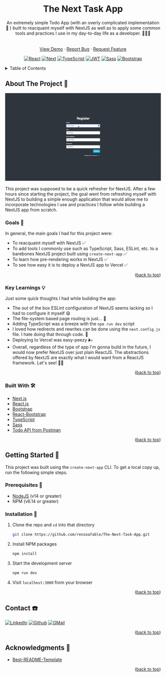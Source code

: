 <div id="top"></div>

<br />
<div align="center">
  <h1 align="center">The Next Task App</h1>

  <p align="center">
    An extremely simple Todo App (with an overly complicated implementation 🤣 ) built to reacquaint myself with NextJS as well as to apply some common tools and practices I use in my day-to-day life as a developer. 👨🏻‍💻
    <br />
    <br />
    <br />
    <a href="https://next-task-app.vercel.app/login">View Demo</a>
    ·
    <a href="https://github.com/renzoafable/The-Next-Task-App/issues">Report Bug</a>
    ·
    <a href="https://github.com/renzoafable/The-Next-Task-App/issues">Request Feature</a>
  </p>

  [![React][react-shield]][react-url]
  [![Next][next-shield]][next-url]
  [![TypeScript][ts-shield]][ts-url]
  [![JWT][jwt-shield]][jwt-url]
  [![Sass][sass-shield]][sass-url]
  [![Bootstrap][bootstrap-shield]][bootstrap-url]

</div>

<details>
  <summary>Table of Contents</summary>
  <ol>
    <li>
      <a href="#about-the-project">About The Project 🙋</a>
      <ul>
        <li><a href="#goals">Goals 🎯</a></li>
      </ul>
      <ul>
        <li><a href="#built-with">Built With 🛠</a></li>
      </ul>
    </li>
    <li>
      <a href="#getting-started">Getting Started 🚦</a>
      <ul>
        <li><a href="#prerequisites">Prerequisites 👣</a></li>
        <li><a href="#installation">Installation 📀</a></li>
      </ul>
    </li>
    <li><a href="#contact">Contact ☎️</a></li>
    <li><a href="#acknowledgments">Acknowledgments 📜</a></li>
  </ol>
</details>

## About The Project 🙋

<div align="center">

  [![The Next App Screen Shot][product-screenshot]](https://next-task-app.vercel.app)

</div>

This project was supposed to be a quick refresher for NextJS. After a few hours since starting the project, the goal went from refreshing myself with NextJS to building a simple enough application that would allow me to incorporate technologies I use and practices I follow while building a NextJS app from scratch.

### Goals 🎯
In general, the main goals I had for this project were:

* To reacquaint myself with NextJS ✅
* To add tools I commonly use such as TypeScript, Sass, ESLint, etc. to a barebones NextJS project built using `create-next-app` ✅
* To learn how pre-rendering works in NextJS ✅
* To see how easy it is to deploy a NextJS app to Vercel ✅

<p align="right">(<a href="#top">back to top</a>)</p>

### Key Learnings 💡
Just some quick thoughts I had while building the app:

* The out of the box ESLint configuration of NextJS seems lacking so I had to configure it myself 😪
* The file-system based page routing is just... 🤯
* Adding TypeScript was a breeze with the `npm run dev` script
* I loved how redirects and rewrites can be done using the `next.config.js` file. I hate doing that through code. 🤣
* Deploying to Vercel was easy-peezy 🌬
* Overall, regardless of the type of app I'm gonna build in the future, I would now prefer NextJS over just plain ReactJS. The abstractions offered by NextJS are exactly what I would want from a ReactJS framework. Let's see! 🎉👏

<p align="right">(<a href="#top">back to top</a>)</p>

### Built With 🛠

* [Next.js](https://nextjs.org/)
* [React.js](https://reactjs.org/)
* [Bootstrap](https://getbootstrap.com)
* [React-Bootstrap](https://react-bootstrap.github.io)
* [TypeScript](https://www.typescriptlang.org)
* [Sass](https://sass-lang.com)
* [Todo API from Postman](https://documenter.getpostman.com/view/8858534/SW7dX7JG#b341a08c-bd3a-49d3-8876-f6f02245e830)

<p align="right">(<a href="#top">back to top</a>)</p>

## Getting Started 🚦

This project was built using the `create-next-app` CLI. To get a local copy up, run the following simple steps.

### Prerequisites 👣

* [NodeJS](https://nodejs.org/en/download/) (v14 or greater)
* NPM (v6.14 or greater)

### Installation 📀

1. Clone the repo and `cd` into that directory
    ```sh
    git clone https://github.com/renzoafable/The-Next-Task-App.git
    ```

2. Install NPM packages
    ```sh
    npm install
    ```

3. Start the development server
    ```sh
    npm run dev
    ```

4. Visit `localhost:3000` from your browser

<p align="right">(<a href="#top">back to top</a>)</p>

## Contact ☎️

[![LinkedIn][linkedin-shield]][linkedin-url]
[![Github][github-shield]][github-url]
[![GMail][gmail-shield]][gmail-url]

<p align="right">(<a href="#top">back to top</a>)</p>

## Acknowledgments 📜

* [Best-README-Template](https://github.com/othneildrew/Best-README-Template)

<p align="right">(<a href="#top">back to top</a>)</p>

[linkedin-shield]: https://img.shields.io/badge/-LinkedIn-black.svg?style=for-the-badge&logo=linkedin&colorB=555
[linkedin-url]: https://linkedin.com/in/renzoafable
[github-shield]: https://img.shields.io/badge/GitHub-100000?style=for-the-badge&logo=github&logoColor=white
[github-url]: https://github.com/renzoafable
[ts-shield]: https://img.shields.io/badge/TypeScript-007ACC?style=for-the-badge&logo=typescript&logoColor=white
[ts-url]: https://www.typescriptlang.org
[sass-shield]: https://img.shields.io/badge/Sass-CC6699?style=for-the-badge&logo=sass&logoColor=white
[sass-url]: https://sass-lang.com
[react-shield]: https://img.shields.io/badge/React-20232A?style=for-the-badge&logo=react&logoColor=61DAFB
[react-url]: https://reactjs.org/
[next-shield]: https://img.shields.io/badge/Next-black?style=for-the-badge&logo=next.js&logoColor=white
[next-url]: https://nextjs.org
[jwt-shield]: https://img.shields.io/badge/JWT-black?style=for-the-badge&logo=JSON%20web%20tokens
[jwt-url]: https://jwt.io
[bootstrap-shield]: https://img.shields.io/badge/Bootstrap-563D7C?style=for-the-badge&logo=bootstrap&logoColor=white
[bootstrap-url]: https://getbootstrap.com
[gmail-shield]: https://img.shields.io/badge/Gmail-D14836?style=for-the-badge&logo=gmail&logoColor=white
[gmail-url]: mailto:renzoafable@gmail.com
[product-screenshot]: .docs/app_demo.gif
